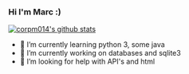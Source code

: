 ### Hi I'm Marc :)
[![corpm014's github stats](https://github-readme-stats.vercel.app/api?username=corpm014)](https://github.com/anuraghazra/github-readme-stats)
- 🌱 I’m currently learning python 3, some java
- 🔭 I’m currently working on databases and sqlite3
- 🤔 I’m looking for help with API's and html



<!--
**corpm014/corpm014** is a ✨ _special_ ✨ repository because its `README.md` (this file) appears on your GitHub profile.



- 🌱 I’m currently learning python 3
- 👯 I’m looking to collaborate on ...

- 💬 Ask me about ...
- 📫 How to reach me: ...
- 😄 Pronouns: ...
- ⚡ Fun fact: ...

